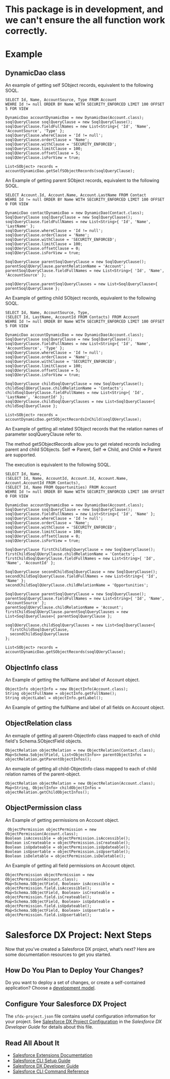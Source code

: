 # This package is in development, and we can't ensure the all function work correctly.

# Example

## DynamicDao class

An example of getting self SObject records, equivalent to the following SOQL.

```soql
SELECT Id, Name, AccountSource, Type FROM Account
WEHRE Id != null ORDER BY Name WITH SECURITY_ENFORCED LIMIT 100 OFFSET 5 FOR VIEW
```

```apex
DynamicDao accountDynamicDao = new DynamicDao(Account.class);
soqlQueryClause soqlQueryClause = new SoqlQueryClause();
soqlQueryClause.fieldFullNames = new List<String>{ 'Id', 'Name', 'AccountSource', 'Type' };
soqlQueryClause.whereClause = 'Id != null';
soqlQueryClause.orderClause = 'Name';
soqlQueryClause.withClause = 'SECURITY_ENFORCED';
soqlQueryClause.limitClause = 100;
soqlQUeryClause.offsetClause = 5;
soqlQUeryClause.isForView = true;

List<SObject> records = accountDynamicDao.getSelfSObjectRecords(soqlQueryClause);
```

An Example of getting parent SObject records, equivalent to the following SOQL.

```soql
SELECT Account.Id, Account.Name, Account.LastName FROM Contact
WEHRE Id != null ORDER BY Name WITH SECURITY_ENFORCED LIMIT 100 OFFSET 0 FOR VIEW
```

```apex
DynamicDao contactDynamicDao = new DynamicDao(Contact.class);
SoqlQueryClause soqlQueryClause = new SoqlQueryClause();
soqlQueryClause.fieldFullNames = new List<String>{ 'Id', 'Name', 'LastName' };
soqlQueryClause.whereClause = 'Id != null';
soqlQueryClause.orderClause = 'Name';
soqlQueryClause.withClause = 'SECURITY_ENFORCED';
soqlQueryClause.limitClause = 100;
soqlQUeryClause.offsetClause = 0;
soqlQUeryClause.isForView = true;

SoqlQueryClause parentSoqlQueryClause = new SoqlQueryClause();
parentSoqlQUeryClause.parentRelationName = 'Account';
parentSoqlQueryClause.fieldFullNames = new List<String>{ 'Id', 'Name', 'AccountSource' };

soqlQUeryClause.parentSoqlQueryClauses = new List<SoqlQueryClause>{ parentSoqlQueryClause };
```

An Example of getting child SObject records, equivalent to the following SOQL.

```soql
SELECT Id, Name, AccountSource, Type,
(SELECT Id, LastName, AccountId FROM Contacts) FROM Account
WEHRE Id != null ORDER BY Name WITH SECURITY_ENFORCED LIMIT 100 OFFSET 5 FOR VIEW
```

```apex
DynamicDao accountDynamicDao = new DynamicDao(Account.class);
SoqlQueryClause soqlQueryClause = new SoqlQueryClause();
soqlQueryClause.fieldFullNames = new List<String>{ 'Id', 'Name', 'AccountSource', 'Type' };
soqlQueryClause.whereClause = 'Id != null';
soqlQueryClause.orderClause = 'Name';
soqlQueryClause.withClause = 'SECURITY_ENFORCED';
soqlQueryClause.limitClause = 100;
soqlQUeryClause.offsetClause = 5;
soqlQUeryClause.isForView = true;

SoqlQueryClause childSoqlQueryClause = new SoqlQueryClause();
childSoqlQUeryClause.childRelationName = 'Contacts';
childSoqlQueryClause.fieldFullNames = new List<String>{ 'Id', 'LastName', 'AccountId' };
soqlQUeryClause.childSoqlQueryClauses = new List<SoqlQueryClause>{ childSoqlQueryClause };

List<SObject> records = accountDynamicDao.getSObjectRecordsInChild(soqlQUeryClause);
```

An Example of getting all related SObject records that the relation names of parameter soqlQueryClause refer to.

The method getSObjectRecords allow you to get related records including parent and child SObjects. Self => Parent, Self => Child, and Child => Parent are supported.

The execution is equivalent to the following SOQL.

```soql
SELECT Id, Name,
(SELECT Id, Name, AccountId, Account.Id, Account.Name, Account.AccountId FROM Contacts),
(SELECT Id, Name FROM Opportunities) FROM Account
WEHRE Id != null ORDER BY Name WITH SECURITY_ENFORCED LIMIT 100 OFFSET 0 FOR VIEW
```

```apex
DynamicDao accountDynamicDao = new DynamicDao(Account.class);
SoqlQueryClause soqlQueryClause = new SoqlQueryClause();
soqlQueryClause.fieldFullNames = new List<String>{ 'Id', 'Name' };
soqlQueryClause.whereClause = 'Id != null';
soqlQueryClause.orderClause = 'Name';
soqlQueryClause.withClause = 'SECURITY_ENFORCED';
soqlQueryClause.limitClause = 100;
soqlQUeryClause.offsetClause = 0;
soqlQUeryClause.isForView = true;

SoqlQueryClause firstChildSoqlQueryClause = new SoqlQueryClause();
firstChildSoqlQUeryClause.childRelationName = 'Contacts';
firstChildSoqlQueryClause.fieldFullNames = new List<String>{ 'Id', 'Name', 'AccountId' };

SoqlQueryClause secondChildSoqlQueryClause = new SoqlQueryClause();
secondChildSoqlQueryClause.fieldFullNames = new List<String>{ 'Id', 'Name' };
secondChildSoqlQUeryClause.childRelationName = 'Opportunities';

SoqlQueryClause parentSoqlQueryClause = new SoqlQueryClause();
parentSoqlQueryClause.fieldFullNames = new List<String>{ 'Id', 'Name', 'AccountSource' };
parentSoqlQUeryClause.childRelationName = 'Account';
firstChildSoqlQUeryClause.parentSoqlQueryClauses = new List<SoqlQueryClause>{ parentSoqlQueryClause };

soqlQUeryClause.childSoqlQueryClauses = new List<SoqlQueryClause>{
  firstChildSoqlQueryClause,
  secondChildSoqlQueryClause
};

List<SObject> records = accountDynamicDao.getSObjectRecords(soqlQUeryClause);
```

## ObjectInfo class

An Example of getting the fullName and label of Account object.

```apex
ObjectInfo objectInfo = new ObjectInfo(Account.class);
String objectFullName = objectInfo.getFullName();
String objectLabel = objectInfo.getLabel();
```

An Example of getting the fullName and label of all fields on Account object.

## ObjectRelation class

An exmaple of getting all parent-ObjectInfo class mapped to each of child field's Schema.SObjectField objects.

```apex
ObjectRelation objectRelation = new ObjectRelation(Contact.class);
Map<Schema.SobjectField, List<ObjectInfo>> parentObjectInfos = objectRelation.getParentObjectInfos();
```

An exmaple of getting all child-ObjectInfo class mapped to each of child relation names of the parent-object.

```apex
ObjectRelation objectRelation = new ObjectRelation(Account.class);
Map<String, ObjectInfo> childObjectInfos = objectRelation.getChildObjectInfos();
```

## ObjectPermission class

An Example of getting permissions on Account object.

```apex
 ObjectPermission objectPermission = new ObjectPermission(Account.class);
Boolean isAccessible = objectPermission.isAccessible();
Boolean isCreateable = objectPermission.isCreateable();
Boolean isUpdateable = objectPermission.isUpdateable();
Boolean isUpsertable = objectPermission.isUpsertable();
Boolean isDeletable = objectPermission.isDeletable();
```

An Example of getting all field permissions on Account object.

```apex
ObjectPermission objectPermission = new ObjectPermission(Account.class);
Map<Schema.SObjectField, Boolean> isAccessible = objectPermission.field.isAccessible();
Map<Schema.SObjectField, Boolean> isCreateable = objectPermission.field.isCreateable();
Map<Schema.SObjectField, Boolean> isUpdateable = objectPermission.field.isUpdateable();
Map<Schema.SObjectField, Boolean> isUpsertable = objectPermission.field.isUpsertable();
```

# Salesforce DX Project: Next Steps

Now that you’ve created a Salesforce DX project, what’s next? Here are some documentation resources to get you started.

## How Do You Plan to Deploy Your Changes?

Do you want to deploy a set of changes, or create a self-contained application? Choose a [development model](https://developer.salesforce.com/tools/vscode/en/user-guide/development-models).

## Configure Your Salesforce DX Project

The `sfdx-project.json` file contains useful configuration information for your project. See [Salesforce DX Project Configuration](https://developer.salesforce.com/docs/atlas.en-us.sfdx_dev.meta/sfdx_dev/sfdx_dev_ws_config.htm) in the _Salesforce DX Developer Guide_ for details about this file.

## Read All About It

- [Salesforce Extensions Documentation](https://developer.salesforce.com/tools/vscode/)
- [Salesforce CLI Setup Guide](https://developer.salesforce.com/docs/atlas.en-us.sfdx_setup.meta/sfdx_setup/sfdx_setup_intro.htm)
- [Salesforce DX Developer Guide](https://developer.salesforce.com/docs/atlas.en-us.sfdx_dev.meta/sfdx_dev/sfdx_dev_intro.htm)
- [Salesforce CLI Command Reference](https://developer.salesforce.com/docs/atlas.en-us.sfdx_cli_reference.meta/sfdx_cli_reference/cli_reference.htm)
